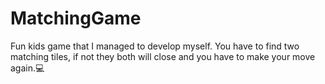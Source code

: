 # MatchingGame
Fun kids game that I managed to develop myself. You have to find two matching tiles, if not they both will close and you have to make your move again.💻
